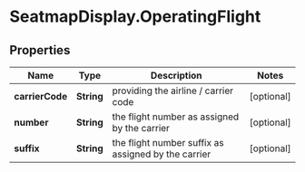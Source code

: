 # SeatmapDisplay.OperatingFlight

## Properties

Name | Type | Description | Notes
------------ | ------------- | ------------- | -------------
**carrierCode** | **String** | providing the airline / carrier code | [optional] 
**number** | **String** | the flight number as assigned by the carrier | [optional] 
**suffix** | **String** | the flight number suffix as assigned by the carrier | [optional] 


